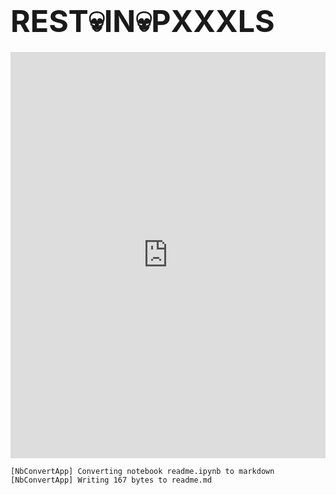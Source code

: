 
# <big><big><big>REST💀IN💀PXXXLS</big></big></big>



<iframe 
    src="https://cdn.knightlab.com/libs/timeline3/latest/embed/index.html?source=1Ffjucc5gnS2PLr5TCmECyfsXttm8ya0bT7nYAYZJkcc&font=Default&lang=en&initial_zoom=2&height=650" width="100%" height="650" 
    webkitallowfullscreen 
    mozallowfullscreen 
    allowfullscreen 
    frameborder="0"></iframe>


    [NbConvertApp] Converting notebook readme.ipynb to markdown
    [NbConvertApp] Writing 167 bytes to readme.md

